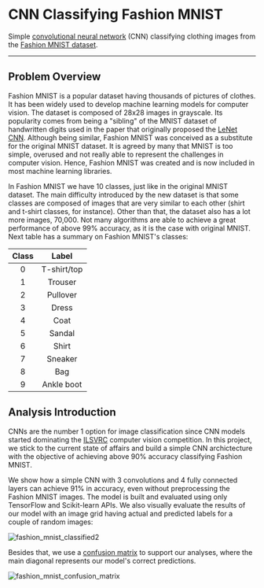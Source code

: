 # CNN Classifying Fashion MNIST

Simple [convolutional neural network] (CNN) classifying clothing images from the [Fashion MNIST dataset].

---

## Problem Overview

Fashion MNIST is a popular dataset having thousands of pictures of clothes. It has been widely used to develop machine learning models for computer vision. The dataset is composed of 28x28 images in grayscale. Its popularity comes from being a "sibling" of the MNIST dataset of handwritten digits used in the paper that originally proposed the [LeNet CNN]. Although being similar, Fashion MNIST was conceived as a substitute for the original MNIST dataset. It is agreed by many that MNIST is too simple, overused and not really able to represent the challenges in computer vision. Hence, Fashion MNIST was created and is now included in most machine learning libraries.

In Fashion MNIST we have 10 classes, just like in the original MNIST dataset. The main difficulty introduced by the new dataset is that some classes are composed of images that are very similar to each other (shirt and t-shirt classes, for instance). Other than that, the dataset also has a lot more images, 70,000. Not many algorithms are able to achieve a great performance of above 99% accuracy, as it is the case with original MNIST. Next table has a summary on Fashion MNIST's classes:

| Class | Label |
|:------:|:---------------------:|
| 0 | T-shirt/top |
| 1 | Trouser |
| 2 | Pullover |
| 3 | Dress |
| 4 | Coat |
| 5 | Sandal |
| 6 | Shirt |
| 7 | Sneaker |
| 8 | Bag |
| 9 | Ankle boot |

## Analysis Introduction

CNNs are the number 1 option for image classification since CNN models started dominating the [ILSVRC] computer vision competition. In this project, we stick to the current state of affairs and build a simple CNN archictecture with the objective of achieving above 90% accuracy classifying Fashion MNIST.

We show how a simple CNN with 3 convolutions and 4 fully connected layers can achieve 91% in accuracy, even without preprocessing the Fashion MNIST images. The model is built and evaluated using only TensorFlow and Scikit-learn APIs. We also visually evaluate the results of our model with an image grid having actual and predicted labels for a couple of random images:

![fashion_mnist_classified2](https://user-images.githubusercontent.com/33037020/196328476-806e900d-3f8e-4fcb-9713-3db5c9a88b7b.PNG)

Besides that, we use a [confusion matrix] to support our analyses, where the main diagonal represents our model's correct predictions.

![fashion_mnist_confusion_matrix](https://user-images.githubusercontent.com/33037020/196309298-db8287cb-4744-41da-809e-b6ba6a815953.PNG)

[//]: #

[LeNet CNN]: <http://yann.lecun.com/exdb/publis/pdf/lecun-01a.pdf>
[Fashion MNIST dataset]: <https://github.com/zalandoresearch/fashion-mnist#loading-data-with-other-machine-learning-libraries>
[convolutional neural network]: <https://www.ibm.com/cloud/learn/convolutional-neural-networks>
[ILSVRC]: <https://image-net.org/challenges/LSVRC/>
[confusion matrix]: <https://scikit-learn.org/stable/modules/model_evaluation.html#confusion-matrix>
